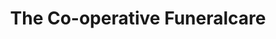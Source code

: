 ---
title: "The Co-operative Funeralcare"
url: /coventry/the-co-operative-funeralcare-kenpas-highway/
shop: funeral directors
---